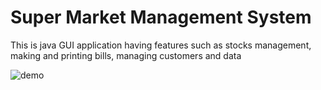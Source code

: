 <h1> Super Market Management System </h1>
<p> This is java GUI application having features such as stocks management, making and printing bills, managing customers and data </p>

<!--- ![Data](https://github.com/avi465/smms/blob/main/images/demo.gif) -->
![demo](https://user-images.githubusercontent.com/63386918/212128291-8475f6ef-fc4b-4607-92d1-66ab3e534419.gif)
